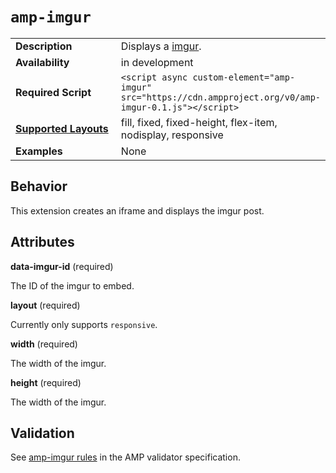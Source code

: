 <!--
Copyright 2017 The AMP HTML Authors. All Rights Reserved.

Licensed under the Apache License, Version 2.0 (the "License");
you may not use this file except in compliance with the License.
You may obtain a copy of the License at

      http://www.apache.org/licenses/LICENSE-2.0

Unless required by applicable law or agreed to in writing, software
distributed under the License is distributed on an "AS-IS" BASIS,
WITHOUT WARRANTIES OR CONDITIONS OF ANY KIND, either express or implied.
See the License for the specific language governing permissions and
limitations under the License.
-->

# <a name="`amp-imgur`"></a> `amp-imgur`

<table>
  <tr>
    <td width="40%"><strong>Description</strong></td>
    <td>Displays a <a href="http://imgur.com">imgur</a>.</td>
  </tr>
  <tr>
    <td width="40%"><strong>Availability</strong></td>
    <td>in development</td>
  </tr>
  <tr>
    <td width="40%"><strong>Required Script</strong></td>
    <td><code>&lt;script async custom-element="amp-imgur" src="https://cdn.ampproject.org/v0/amp-imgur-0.1.js">&lt;/script></code></td>
  </tr>
  <tr>
    <td class="col-fourty"><strong><a href="https://www.ampproject.org/docs/guides/responsive/control_layout.html">Supported Layouts</a></strong></td>
    <td>fill, fixed, fixed-height, flex-item, nodisplay, responsive</td>
  </tr>
  <tr>
    <td width="40%"><strong>Examples</strong></td>
    <td>None</td>
  </tr>
</table>

## Behavior

This extension creates an iframe and displays the imgur post. 

## Attributes

**data-imgur-id** (required)

The ID of the imgur to embed.

**layout** (required)

Currently only supports `responsive`.

**width** (required)

The width of the imgur.

**height** (required)

The width of the imgur.

## Validation
See [amp-imgur rules](https://github.com/ampproject/amphtml/blob/master/extensions/amp-imgur/0.1/validator-amp-imgur.protoascii) in the AMP validator specification.
